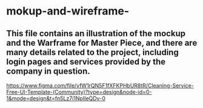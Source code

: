 # mokup-and-wireframe-
## This file contains an illustration of the mockup and the Warframe for Master Piece, and there are many details related to the project, including login pages and services provided by the company in question.

https://www.figma.com/file/vfW1rQN5F1fXFKPHbUR8tR/Cleaning-Service-Free-UI-Template-(Community)?type=design&node-id=0-1&mode=design&t=fn5Lz7i1NpIIeQDv-0
